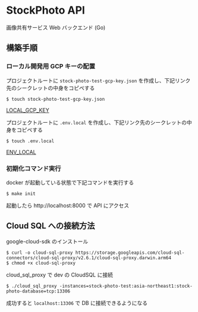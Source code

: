 # StockPhoto API

画像共有サービス Web バックエンド (Go)

## 構築手順

### ローカル開発用 GCP キーの配置

プロジェクトルートに `stock-photo-test-gcp-key.json` を作成し、下記リンク先のシークレットの中身をコピペする

```
$ touch stock-photo-test-gcp-key.json
```

[LOCAL_GCP_KEY](https://console.cloud.google.com/security/secret-manager/secret/LOCAL_GCP_KEY/versions?hl=ja&project=stock-photo-test)

プロジェクトルートに `.env.local` を作成し、下記リンク先のシークレットの中身をコピペする

```
$ touch .env.local
```

[ENV_LOCAL](https://console.cloud.google.com/security/secret-manager/secret/ENV_LOCAL/versions?hl=ja&project=stock-photo-test)

### 初期化コマンド実行

docker が起動している状態で下記コマンドを実行する

```
$ make init
```

起動したら http://localhost:8000 で API にアクセス

## Cloud SQL への接続方法

google-cloud-sdk のインストール

```
$ curl -o cloud-sql-proxy https://storage.googleapis.com/cloud-sql-connectors/cloud-sql-proxy/v2.6.1/cloud-sql-proxy.darwin.arm64
$ chmod +x cloud-sql-proxy
```

cloud_sql_proxy で dev の CloudSQL に接続

```
$ ./cloud_sql_proxy -instances=stock-photo-test:asia-northeast1:stock-photo-database=tcp:13306
```

成功すると `localhost:13306` で DB に接続できるようになる
